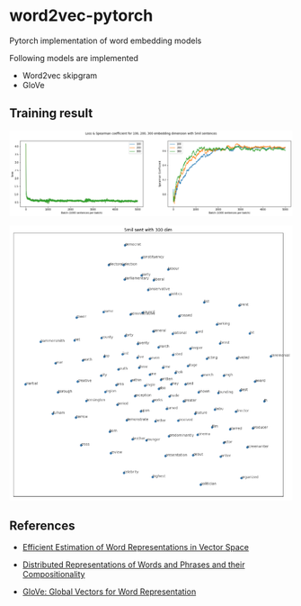 # word2vec-pytorch

Pytorch implementation of word embedding models

Following models are implemented

- Word2vec skipgram
- GloVe

## Training result

![Loss and Spearman Correlation score](./images/plot.png)

![Embedding visualization](./images/embedding_space.png)

## References

- [Efficient Estimation of Word Representations in Vector Space](https://arxiv.org/abs/1301.3781)

- [Distributed Representations of Words and Phrases and their Compositionality](https://arxiv.org/abs/1310.4546)

- [GloVe: Global Vectors for Word Representation](https://www.aclweb.org/anthology/D14-1162/)
